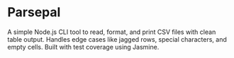 # Parsepal
A simple Node.js CLI tool to read, format, and print CSV files with clean table output. Handles edge cases like jagged rows, special characters, and empty cells. Built with test coverage using Jasmine.
